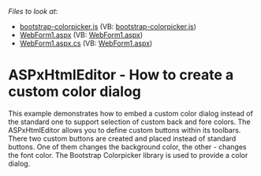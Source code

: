 <!-- default file list -->
*Files to look at*:

* [bootstrap-colorpicker.js](./CS/DXWebApplication1/js/bootstrap-colorpicker.js) (VB: [bootstrap-colorpicker.js](./VB/DXWebApplication1/js/bootstrap-colorpicker.js))
* [WebForm1.aspx](./CS/DXWebApplication1/WebForm1.aspx) (VB: [WebForm1.aspx](./VB/DXWebApplication1/WebForm1.aspx))
* [WebForm1.aspx.cs](./CS/DXWebApplication1/WebForm1.aspx.cs) (VB: [WebForm1.aspx](./VB/DXWebApplication1/WebForm1.aspx))
<!-- default file list end -->
# ASPxHtmlEditor - How to create a custom color dialog


<p>This example demonstrates how to embed a custom color dialog instead of the standard one to support selection of custom back and fore colors. The ASPxHtmlEditor allows you to define custom buttons within its toolbars. There two custom buttons are created and placed instead of standard buttons. One of them changes the background color, the other - changes the font color. The Bootstrap Colorpicker library is used to provide a color dialog.</p>

<br/>


